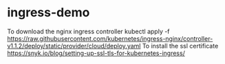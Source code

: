 # ingress-demo
To download the nginx ingress controller
kubectl apply -f https://raw.githubusercontent.com/kubernetes/ingress-nginx/controller-v1.1.2/deploy/static/provider/cloud/deploy.yaml
To install the ssl certificate 
https://snyk.io/blog/setting-up-ssl-tls-for-kubernetes-ingress/
